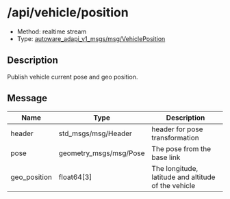 <!-- This file is generated by a tool. Do not edit directly. -->

# /api/vehicle/position

- Method: realtime stream
- Type: [autoware_adapi_v1_msgs/msg/VehiclePosition](../../../types/autoware_adapi_v1_msgs/msg/vehicle_position.md)

## Description

Publish vehicle current pose and geo position.

## Message

| Name         | Type                   | Description                                         |
| ------------ | ---------------------- | --------------------------------------------------- |
| header       | std_msgs/msg/Header    | header for pose transformation                      |
| pose         | geometry_msgs/msg/Pose | The pose from the base link                         |
| geo_position | float64[3]             | The longitude, latitude and altitude of the vehicle |
